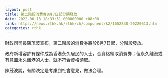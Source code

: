 ```yaml
---
layout: post
title: 第二階段消費券8月7日起分期發放
date: 2022-06-13 18:33:51.000000000 +08:00
link: https://news.rthk.hk/rthk/ch/component/k2/1652838-20220613.htm
categories: rthk
---
```


財政司司長陳茂波宣布，第二階段的消費券將於8月7日起，分階段發放。

政府新增容許有條件成為香港永久居民的人士，合資格領取消費券；但永久離港或有意圖永久離港的人士，就不符合資格領取。

陳茂波說，有關決定是考慮到社會意見，做法合理。
